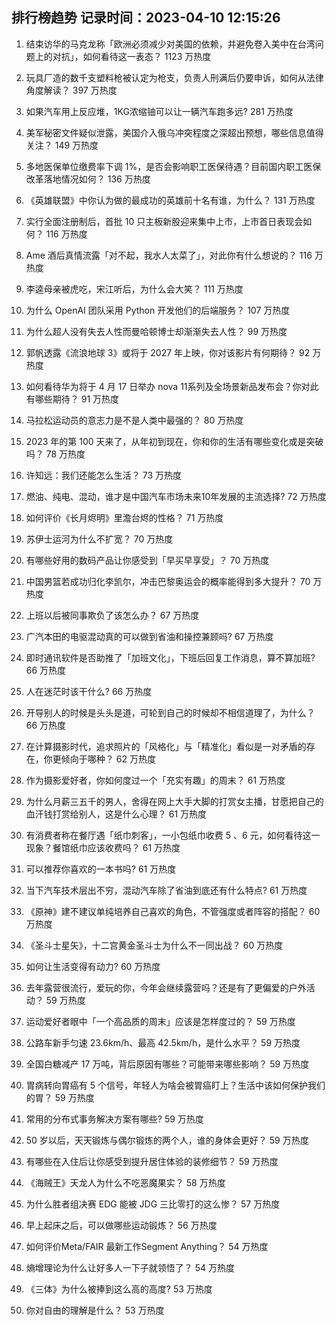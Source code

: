 
## 排行榜趋势 记录时间：2023-04-10 12:15:26
  
  1. 结束访华的马克龙称「欧洲必须减少对美国的依赖，并避免卷入美中在台湾问题上的对抗」，如何看待这一表态？ 1123 万热度
    
  2. 玩具厂造的数千支塑料枪被认定为枪支，负责人刑满后仍要申诉，如何从法律角度解读？ 397 万热度
    
  3. 如果汽车用上反应堆，1KG浓缩铀可以让一辆汽车跑多远? 281 万热度
    
  4. 美军秘密文件疑似泄露，美国介入俄乌冲突程度之深超出预想，哪些信息值得关注？ 149 万热度
    
  5. 多地医保单位缴费率下调 1%，是否会影响职工医保待遇？目前国内职工医保改革落地情况如何？ 136 万热度
    
  6. 《英雄联盟》中你认为做的最成功的英雄前十名有谁，为什么？ 131 万热度
    
  7. 实行全面注册制后，首批 10 只主板新股迎来集中上市，上市首日表现会如何？ 116 万热度
    
  8. Ame 酒后真情流露「对不起，我水人太菜了」，对此你有什么想说的？ 116 万热度
    
  9. 李逵母亲被虎吃，宋江听后，为什么会大笑？ 111 万热度
    
  10. 为什么 OpenAI 团队采用 Python 开发他们的后端服务？ 107 万热度
    
  11. 为什么超人没有失去人性而曼哈顿博士却渐渐失去人性？ 99 万热度
    
  12. 郭帆透露《流浪地球 3》或将于 2027 年上映，你对该影片有何期待？ 92 万热度
    
  13. 如何看待华为将于 4 月 17 日举办 nova 11系列及全场景新品发布会？你对此有哪些期待？ 91 万热度
    
  14. 马拉松运动员的意志力是不是人类中最强的？ 80 万热度
    
  15. 2023 年的第 100 天来了，从年初到现在，你和你的生活有哪些变化或是突破吗？ 78 万热度
    
  16. 许知远：我们还能怎么生活？ 73 万热度
    
  17. 燃油、纯电、混动，谁才是中国汽车市场未来10年发展的主流选择? 72 万热度
    
  18. 如何评价《长月烬明》里澹台烬的性格？ 71 万热度
    
  19. 苏伊士运河为什么不扩宽？ 70 万热度
    
  20. 有哪些好用的数码产品让你感受到「早买早享受」？ 70 万热度
    
  21. 中国男篮若成功归化李凯尔，冲击巴黎奥运会的概率能得到多大提升？ 70 万热度
    
  22. 上班以后被同事欺负了该怎么办？ 67 万热度
    
  23. 广汽本田的电驱混动真的可以做到省油和操控兼顾吗? 67 万热度
    
  24. 即时通讯软件是否助推了「加班文化」，下班后回复工作消息，算不算加班? 66 万热度
    
  25. 人在迷茫时该干什么? 66 万热度
    
  26. 开导别人的时候是头头是道，可轮到自己的时候却不相信道理了，为什么？ 66 万热度
    
  27. 在计算摄影时代，追求照片的「风格化」与「精准化」看似是一对矛盾的存在，你更倾向于哪种？ 62 万热度
    
  28. 作为摄影爱好者，你如何度过一个「充实有趣」的周末？ 61 万热度
    
  29. 为什么月薪三五千的男人，舍得在网上大手大脚的打赏女主播，甘愿把自己的血汗钱打赏给别人，这是什么心理？ 61 万热度
    
  30. 有消费者称在餐厅遇「纸巾刺客」，一小包纸巾收费 5 、6 元，如何看待这一现象？餐馆纸巾应该收费吗？ 61 万热度
    
  31. 可以推荐你喜欢的一本书吗? 61 万热度
    
  32. 当下汽车技术层出不穷，混动汽车除了省油到底还有什么特点? 61 万热度
    
  33. 《原神》建不建议单纯培养自己喜欢的角色，不管强度或者阵容的搭配？ 60 万热度
    
  34. 《圣斗士星矢》，十二宫黄金圣斗士为什么不一同出战？ 60 万热度
    
  35. 如何让生活变得有动力? 60 万热度
    
  36. 去年露营很流行，爱玩的你，今年会继续露营吗？还是有了更偏爱的户外活动？ 59 万热度
    
  37. 运动爱好者眼中「一个高品质的周末」应该是怎样度过的？ 59 万热度
    
  38. 公路车新手匀速 23.6km/h、最高 42.5km/h，是什么水平？ 59 万热度
    
  39. 全国白糖减产 17 万吨，背后原因有哪些？可能带来哪些影响？ 59 万热度
    
  40. 胃病转向胃癌有 5 个信号，年轻人为啥会被胃癌盯上？生活中该如何保护我们的胃？ 59 万热度
    
  41. 常用的分布式事务解决方案有哪些? 59 万热度
    
  42. 50 岁以后，天天锻炼与偶尔锻炼的两个人，谁的身体会更好？ 59 万热度
    
  43. 有哪些在入住后让你感受到提升居住体验的装修细节？ 59 万热度
    
  44. 《海贼王》天龙人为什么不吃恶魔果实？ 58 万热度
    
  45. 为什么胜者组决赛 EDG 能被 JDG 三比零打的这么惨？ 57 万热度
    
  46. 早上起床之后，可以做哪些运动锻炼？ 56 万热度
    
  47. 如何评价Meta/FAIR 最新工作Segment Anything？ 54 万热度
    
  48. 熵增理论为什么让好多人一下子就领悟了？ 54 万热度
    
  49. 《三体》为什么被捧到这么高的高度? 53 万热度
    
  50. 你对自由的理解是什么？ 53 万热度
    